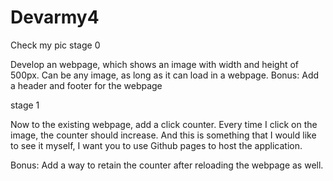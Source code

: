 # Devarmy4
Check my pic
stage 0

Develop an webpage, which shows an image with width and height of 500px. Can be any image, as long as it can load in a webpage.
Bonus: Add a header and footer for the webpage

stage 1

Now to the existing webpage, add a click counter. Every time I click on the image, the counter should increase.
And this is something that I would like to see it myself, I want you to use Github pages to host the application.

Bonus: Add a way to retain the counter after reloading the webpage as well.
